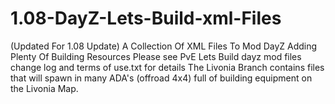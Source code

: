 # 1.08-DayZ-Lets-Build-xml-Files
(Updated For 1.08 Update) A Collection Of XML Files To Mod DayZ Adding Plenty Of Building Resources
Please see PvE Lets Build dayz mod files change log and terms of use.txt for details
The Livonia Branch contains files that will spawn in many ADA's (offroad 4x4) full of building equipment on the Livonia Map.

